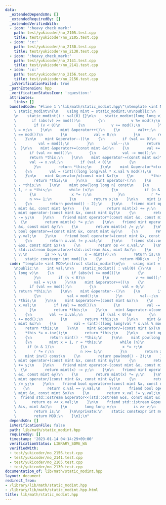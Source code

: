 ```yaml
---
data:
  _extendedDependsOn: []
  _extendedRequiredBy: []
  _extendedVerifiedWith:
  - icon: ':heavy_check_mark:'
    path: test/yukicoder/no_2105.test.cpp
    title: test/yukicoder/no_2105.test.cpp
  - icon: ':x:'
    path: test/yukicoder/no_2130.test.cpp
    title: test/yukicoder/no_2130.test.cpp
  - icon: ':heavy_check_mark:'
    path: test/yukicoder/no_2141.test.cpp
    title: test/yukicoder/no_2141.test.cpp
  - icon: ':x:'
    path: test/yukicoder/no_2156.test.cpp
    title: test/yukicoder/no_2156.test.cpp
  _isVerificationFailed: true
  _pathExtension: hpp
  _verificationStatusIcon: ':question:'
  attributes:
    links: []
  bundledCode: "#line 1 \"lib/math/static_modint.hpp\"\ntemplate <int MOD>\nstruct\
    \ static_modint\n{\n    using mint = static_modint;\n\npublic:\n    int val;\n\
    \n    static_modint() : val(0) {}\n\n    static_modint(long long v)\n    {\n \
    \       if (abs(v) >= mod())\n        {\n            v %= mod();\n        }\n\
    \        if (v < 0)\n        {\n            v += mod();\n        }\n        val\
    \ = v;\n    }\n\n    mint &operator++()\n    {\n        val++;\n        if (val\
    \ == mod())\n        {\n            val = 0;\n        }\n        return *this;\n\
    \    }\n\n    mint &operator--()\n    {\n        if (val == 0)\n        {\n  \
    \          val = mod();\n        }\n        val--;\n        return *this;\n  \
    \  }\n\n    mint &operator+=(const mint &x)\n    {\n        val += x.val;\n  \
    \      if (val >= mod())\n        {\n            val -= mod();\n        }\n  \
    \      return *this;\n    }\n\n    mint &operator-=(const mint &x)\n    {\n  \
    \      val -= x.val;\n        if (val < 0)\n        {\n            val += mod();\n\
    \        }\n        return *this;\n    }\n\n    mint &operator*=(const mint &x)\n\
    \    {\n        val = (int)((long long)val * x.val % mod());\n        return *this;\n\
    \    }\n\n    mint &operator/=(const mint &x)\n    {\n        *this *= x.inv();\n\
    \        return *this;\n    }\n\n    mint operator-()\n    {\n        return mint()\
    \ - *this;\n    }\n\n    mint pow(long long n) const\n    {\n        mint x =\
    \ 1, r = *this;\n        while (n)\n        {\n            if (n & 1)\n      \
    \      {\n                x *= r;\n            }\n            r *= r;\n      \
    \      n >>= 1;\n        }\n        return x;\n    }\n\n    mint inv() const\n\
    \    {\n        return pow(mod() - 2);\n    }\n\n    friend mint operator+(const\
    \ mint &x, const mint &y)\n    {\n        return mint(x) += y;\n    }\n\n    friend\
    \ mint operator-(const mint &x, const mint &y)\n    {\n        return mint(x)\
    \ -= y;\n    }\n\n    friend mint operator*(const mint &x, const mint &y)\n  \
    \  {\n        return mint(x) *= y;\n    }\n\n    friend mint operator/(const mint\
    \ &x, const mint &y)\n    {\n        return mint(x) /= y;\n    }\n\n    friend\
    \ bool operator==(const mint &x, const mint &y)\n    {\n        return x.val ==\
    \ y.val;\n    }\n\n    friend bool operator!=(const mint &x, const mint &y)\n\
    \    {\n        return x.val != y.val;\n    }\n\n    friend std::ostream &operator<<(std::ostream\
    \ &os, const mint &x)\n    {\n        return os << x.val;\n    }\n\n    friend\
    \ std::istream &operator>>(std::istream &is, mint &x)\n    {\n        long long\
    \ v;\n        is >> v;\n        x = mint(v);\n        return is;\n    }\n\nprivate:\n\
    \    static constexpr int mod()\n    {\n        return MOD;\n    }\n};\n"
  code: "template <int MOD>\nstruct static_modint\n{\n    using mint = static_modint;\n\
    \npublic:\n    int val;\n\n    static_modint() : val(0) {}\n\n    static_modint(long\
    \ long v)\n    {\n        if (abs(v) >= mod())\n        {\n            v %= mod();\n\
    \        }\n        if (v < 0)\n        {\n            v += mod();\n        }\n\
    \        val = v;\n    }\n\n    mint &operator++()\n    {\n        val++;\n  \
    \      if (val == mod())\n        {\n            val = 0;\n        }\n       \
    \ return *this;\n    }\n\n    mint &operator--()\n    {\n        if (val == 0)\n\
    \        {\n            val = mod();\n        }\n        val--;\n        return\
    \ *this;\n    }\n\n    mint &operator+=(const mint &x)\n    {\n        val +=\
    \ x.val;\n        if (val >= mod())\n        {\n            val -= mod();\n  \
    \      }\n        return *this;\n    }\n\n    mint &operator-=(const mint &x)\n\
    \    {\n        val -= x.val;\n        if (val < 0)\n        {\n            val\
    \ += mod();\n        }\n        return *this;\n    }\n\n    mint &operator*=(const\
    \ mint &x)\n    {\n        val = (int)((long long)val * x.val % mod());\n    \
    \    return *this;\n    }\n\n    mint &operator/=(const mint &x)\n    {\n    \
    \    *this *= x.inv();\n        return *this;\n    }\n\n    mint operator-()\n\
    \    {\n        return mint() - *this;\n    }\n\n    mint pow(long long n) const\n\
    \    {\n        mint x = 1, r = *this;\n        while (n)\n        {\n       \
    \     if (n & 1)\n            {\n                x *= r;\n            }\n    \
    \        r *= r;\n            n >>= 1;\n        }\n        return x;\n    }\n\n\
    \    mint inv() const\n    {\n        return pow(mod() - 2);\n    }\n\n    friend\
    \ mint operator+(const mint &x, const mint &y)\n    {\n        return mint(x)\
    \ += y;\n    }\n\n    friend mint operator-(const mint &x, const mint &y)\n  \
    \  {\n        return mint(x) -= y;\n    }\n\n    friend mint operator*(const mint\
    \ &x, const mint &y)\n    {\n        return mint(x) *= y;\n    }\n\n    friend\
    \ mint operator/(const mint &x, const mint &y)\n    {\n        return mint(x)\
    \ /= y;\n    }\n\n    friend bool operator==(const mint &x, const mint &y)\n \
    \   {\n        return x.val == y.val;\n    }\n\n    friend bool operator!=(const\
    \ mint &x, const mint &y)\n    {\n        return x.val != y.val;\n    }\n\n  \
    \  friend std::ostream &operator<<(std::ostream &os, const mint &x)\n    {\n \
    \       return os << x.val;\n    }\n\n    friend std::istream &operator>>(std::istream\
    \ &is, mint &x)\n    {\n        long long v;\n        is >> v;\n        x = mint(v);\n\
    \        return is;\n    }\n\nprivate:\n    static constexpr int mod()\n    {\n\
    \        return MOD;\n    }\n};\n"
  dependsOn: []
  isVerificationFile: false
  path: lib/math/static_modint.hpp
  requiredBy: []
  timestamp: '2023-01-14 04:14:29+09:00'
  verificationStatus: LIBRARY_SOME_WA
  verifiedWith:
  - test/yukicoder/no_2156.test.cpp
  - test/yukicoder/no_2141.test.cpp
  - test/yukicoder/no_2105.test.cpp
  - test/yukicoder/no_2130.test.cpp
documentation_of: lib/math/static_modint.hpp
layout: document
redirect_from:
- /library/lib/math/static_modint.hpp
- /library/lib/math/static_modint.hpp.html
title: lib/math/static_modint.hpp
---
```

